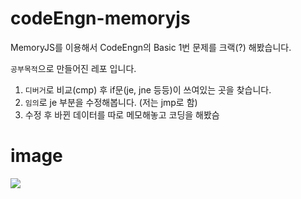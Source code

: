 # codeEngn-memoryjs

MemoryJS를 이용해서 CodeEngn의 Basic 1번 문제를 크랙(?) 해봤습니다.

`공부목적`으로 만들어진 레포 입니다.

1. `디버거`로 비교(cmp) 후 if문(je, jne 등등)이 쓰여있는 곳을 찾습니다.
2. `임의`로 je 부분을 수정해봅니다. (저는 jmp로 함)
3. 수정 후 바뀐 데이터를 따로 메모해놓고 코딩을 해봤슴 

# image
![](https://user-images.githubusercontent.com/84012697/204131010-0e32a2ca-1465-4636-a431-50c2a8469316.PNG)
